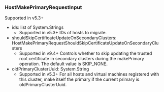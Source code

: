 ### HostMakePrimaryRequestInput
Supported in v5.3+

- ids: list of System.Strings
  - Supported in v5.3+
IDs of hosts to migrate.
- shouldSkipCertificateUpdateOnSecondaryClusters: HostMakePrimaryRequestShouldSkipCertificateUpdateOnSecondaryClusters
  - Supported in v9.4+
Controls whether to skip updating the trusted root certificate in secondary clusters during the makePrimary operation. The default value is SKIP_NONE.
- oldPrimaryClusterUuid: System.String
  - Supported in v5.3+
For all hosts and virtual machines registered with this cluster, make itself the primary if the current primary is oldPrimaryClusterUuid.
